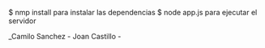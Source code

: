$ nmp install para instalar las dependencias
$ node app.js para ejecutar el servidor


_Camilo Sanchez -
Joan Castillo - 
